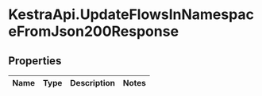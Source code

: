 # KestraApi.UpdateFlowsInNamespaceFromJson200Response

## Properties

Name | Type | Description | Notes
------------ | ------------- | ------------- | -------------


